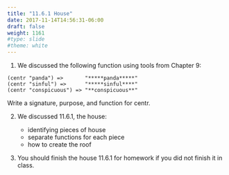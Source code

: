```yaml
---
title: "11.6.1 House"
date: 2017-11-14T14:56:31-06:00
draft: false
weight: 1161
#type: slide
#theme: white
---
```


1. We discussed the following function using tools from Chapter 9:
```racket
(centr "panda") =>       "*****panda*****"
(centr "sinful") =>      "*****sinful****"
(centr "conspicuous") => "**conspicuous**"
```
Write a signature, purpose, and function for centr.

2. We discussed 11.6.1, the house:
    - identifying pieces of house
    - separate functions for each piece
    - how to create the roof
    
3. You should finish the house 11.6.1 for homework if you did not finish it in class.

